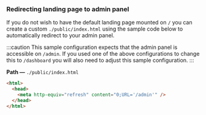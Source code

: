 ### Redirecting landing page to admin panel

If you do not wish to have the default landing page mounted on `/` you can create a custom `./public/index.html` using the sample code below to automatically redirect to your admin panel.

:::caution
This sample configuration expects that the admin panel is accessible on `/admin`. If you used one of the above configurations to change this to `/dashboard` you will also need to adjust this sample configuration.
:::

**Path —** `./public/index.html`

```html
<html>
  <head>
    <meta http-equiv="refresh" content="0;URL='/admin'" />
  </head>
</html>
```
 